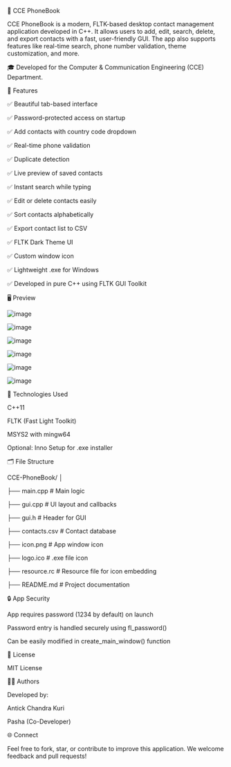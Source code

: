 📱 CCE PhoneBook

CCE PhoneBook is a modern, FLTK-based desktop contact management application developed in C++. It allows users to add, edit, search, delete, and export contacts with a fast, user-friendly GUI. The app also supports features like real-time search, phone number validation, theme customization, and more.

🎓 Developed for the Computer & Communication Engineering (CCE) Department.

🚀 Features

✅ Beautiful tab-based interface

✅ Password-protected access on startup

✅ Add contacts with country code dropdown

✅ Real-time phone validation

✅ Duplicate detection

✅ Live preview of saved contacts

✅ Instant search while typing

✅ Edit or delete contacts easily

✅ Sort contacts alphabetically

✅ Export contact list to CSV

✅ FLTK Dark Theme UI

✅ Custom window icon

✅ Lightweight .exe for Windows

✅ Developed in pure C++ using FLTK GUI Toolkit

🖥️ Preview

![image](https://github.com/user-attachments/assets/1c56a178-bdb4-41b5-bd72-0572d182683b)

![image](https://github.com/user-attachments/assets/90a7944c-1177-4f6b-8c01-27d1c066f6ff)

![image](https://github.com/user-attachments/assets/b21a6fc0-46c8-40ff-8311-80d14ce742e4)

![image](https://github.com/user-attachments/assets/6da725c0-5aff-4fb7-869c-db49c9f2eead)

![image](https://github.com/user-attachments/assets/ba97256e-937c-424d-9ff1-e07828edf5ce)

![image](https://github.com/user-attachments/assets/970bbe7b-c74d-47a9-aae7-a6c1351a66df)

🧩 Technologies Used

C++11

FLTK (Fast Light Toolkit)

MSYS2 with mingw64

Optional: Inno Setup for .exe installer

🗂️ File Structure

CCE-PhoneBook/
│

├── main.cpp              # Main logic

├── gui.cpp               # UI layout and callbacks

├── gui.h                 # Header for GUI

├── contacts.csv          # Contact database

├── icon.png              # App window icon

├── logo.ico              # .exe file icon

├── resource.rc           # Resource file for icon embedding

├── README.md             # Project documentation


🔒 App Security

App requires password (1234 by default) on launch

Password entry is handled securely using fl_password()

Can be easily modified in create_main_window() function

📄 License

MIT License

👨‍💻 Authors

Developed by:

Antick Chandra Kuri

Pasha (Co-Developer)

🌐 Connect

Feel free to fork, star, or contribute to improve this application.
We welcome feedback and pull requests!
